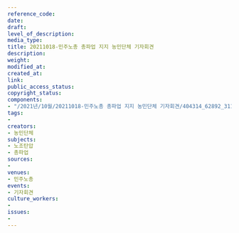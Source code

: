 ```yaml
---
reference_code: 
date: 
draft: 
level_of_description: 
media_type: 
title: 20211018-민주노총 총파업 지지 농민단체 기자회견
description: 
weight: 
modified_at: 
created_at: 
link: 
public_access_status: 
copyright_status: 
components:
- "/2021년/10월/20211018-민주노총 총파업 지지 농민단체 기자회견/404314_62892_3113.jpg"
tags:
- 
creators:
- 농민단체
subjects:
- 노조탄압
- 총파업
sources:
- 
venues:
- 민주노총
events:
- 기자회견
culture_workers:
- 
issues:
- 
---
```

